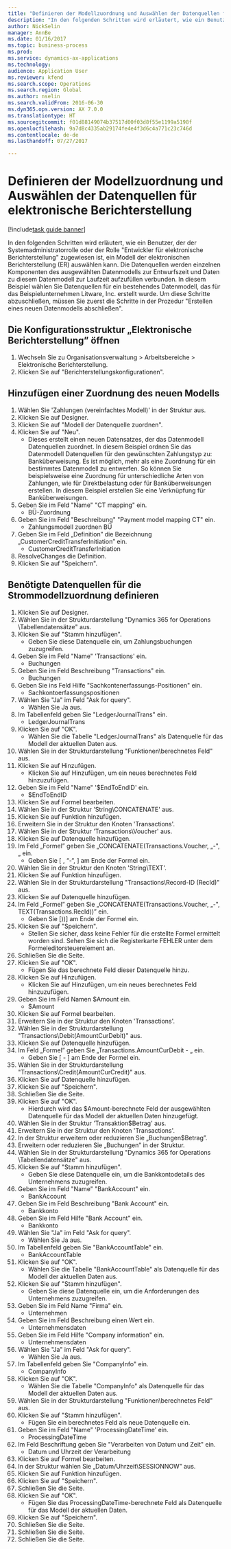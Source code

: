 ```yaml
--- 
title: "Definieren der Modellzuordnung und Auswählen der Datenquellen für elektronische Berichterstellung"
description: "In den folgenden Schritten wird erläutert, wie ein Benutzer, der der Systemadministratorrolle oder der Rolle \"Entwickler für elektronische Berichterstellung\" zugewiesen ist, ein Modell der elektronischen Berichterstellung (ER) auswählen kann."
author: NickSelin
manager: AnnBe
ms.date: 01/16/2017
ms.topic: business-process
ms.prod: 
ms.service: dynamics-ax-applications
ms.technology: 
audience: Application User
ms.reviewer: kfend
ms.search.scope: Operations
ms.search.region: Global
ms.author: nselin
ms.search.validFrom: 2016-06-30
ms.dyn365.ops.version: AX 7.0.0
ms.translationtype: HT
ms.sourcegitcommit: f01d88149074b37517d00f03d8f55e1199a5198f
ms.openlocfilehash: 9a7d8c4335ab29174fe4e4f3d6c4a771c23c746d
ms.contentlocale: de-de
ms.lasthandoff: 07/27/2017

---
```

# <a name="define-model-mapping-and-select-data-sources-for-electronic-reporting-er"></a>Definieren der Modellzuordnung und Auswählen der Datenquellen für elektronische Berichterstellung

[!include[task guide banner](../../includes/task-guide-banner.md)]

In den folgenden Schritten wird erläutert, wie ein Benutzer, der der Systemadministratorrolle oder der Rolle "Entwickler für elektronische Berichterstellung" zugewiesen ist, ein Modell der elektronischen Berichterstellung (ER) auswählen kann. Die Datenquellen werden einzelnen Komponenten des ausgewählten Datenmodells zur Entwurfszeit und Daten zu diesem Datenmodell zur Laufzeit aufzufüllen verbunden. In diesem Beispiel wählen Sie Datenquellen für ein bestehendes Datenmodell, das für das Beispielunternehmen Litware, Inc. erstellt wurde. Um diese Schritte abzuschließen, müssen Sie zuerst die Schritte in der Prozedur "Erstellen eines neuen Datenmodells abschließen".


## <a name="open-the-electronic-reporting-configurations-tree"></a>Die Konfigurationsstruktur „Elektronische Berichterstellung” öffnen
1. Wechseln Sie zu Organisationsverwaltung > Arbeitsbereiche > Elektronische Berichterstellung.
2. Klicken Sie auf "Berichterstellungskonfigurationen".

## <a name="insert-a-new-model-mapping"></a>Hinzufügen einer Zuordnung des neuen Modells
1. Wählen Sie 'Zahlungen (vereinfachtes Modell)' in der Struktur aus.
2. Klicken Sie auf Designer.
3. Klicken Sie auf "Modell der Datenquelle zuordnen".
4. Klicken Sie auf "Neu".
    * Dieses erstellt einen neuen Datensatzes, der das Datenmodell Datenquellen zuordnet. In diesem Beispiel ordnen Sie das Datenmodell Datenquellen für den gewünschten Zahlungstyp zu: Banküberweisung.     Es ist möglich, mehr als eine Zuordnung für ein bestimmtes Datenmodell zu entwerfen. So können Sie beispielsweise eine Zuordnung für unterschiedliche Arten von Zahlungen, wie für Direktbelastung oder für Banküberweisungen erstellen. In diesem Beispiel erstellen Sie eine Verknüpfung für Banküberweisungen.  
5. Geben Sie im Feld "Name" "CT mapping" ein.
    * BÜ-Zuordnung  
6. Geben Sie im Feld "Beschreibung" "Payment model mapping CT" ein.
    * Zahlungsmodell zuordnen BÜ  
7. Geben Sie im Feld „Definition” die Bezeichnung „CustomerCreditTransferInitiation” ein.
    * CustomerCreditTransferInitiation  
8. ResolveChanges die Definition.
9. Klicken Sie auf "Speichern".

## <a name="define-required-data-sources-for-the-current-model-mapping"></a>Benötigte Datenquellen für die Strommodellzuordnung definieren
1. Klicken Sie auf Designer.
2. Wählen Sie in der Strukturdarstellung "Dynamics 365 for Operations \Tabellendatensätze" aus.
3. Klicken Sie auf "Stamm hinzufügen".
    * Geben Sie diese Datenquelle ein, um Zahlungsbuchungen zuzugreifen.  
4. Geben Sie im Feld "Name" 'Transactions' ein.
    * Buchungen  
5. Geben Sie im Feld Beschreibung "Transactions" ein.
    * Buchungen  
6. Geben Sie ins Feld Hilfe "Sachkontenerfassungs-Positionen" ein.
    * Sachkontoerfassungspositionen  
7. Wählen Sie "Ja" im Feld "Ask for query".
    * Wählen Sie Ja aus.  
8. Im Tabellenfeld geben Sie "LedgerJournalTrans" ein.
    * LedgerJournalTrans  
9. Klicken Sie auf "OK".
    * Wählen Sie die Tabelle "LedgerJournalTrans" als Datenquelle für das Modell der aktuellen Daten aus.  
10. Wählen Sie in der Strukturdarstellung "Funktionen\berechnetes Feld" aus.
11. Klicken Sie auf Hinzufügen.
    * Klicken Sie auf Hinzufügen, um ein neues berechnetes Feld hinzuzufügen.  
12. Geben Sie im Feld "Name" '$EndToEndID' ein.
    * $EndToEndID  
13. Klicken Sie auf Formel bearbeiten.
14. Wählen Sie in der Struktur 'String\CONCATENATE' aus.
15. Klicken Sie auf Funktion hinzufügen.
16. Erweitern Sie in der Struktur den Knoten 'Transactions'.
17. Wählen Sie in der Struktur 'Transactions\Voucher' aus.
18. Klicken Sie auf Datenquelle hinzufügen.
19. Im Feld „Formel” geben Sie „CONCATENATE(Transactions.Voucher, „-", „ ein.
    * Geben Sie [ , “-“, ] am Ende der Formel ein.  
20. Wählen Sie in der Struktur den Knoten 'String\TEXT'.
21. Klicken Sie auf Funktion hinzufügen.
22. Wählen Sie in der Strukturdarstellung "Transactions\Record-ID (RecId)" aus.
23. Klicken Sie auf Datenquelle hinzufügen.
24. Im Feld „Formel” geben Sie „CONCATENATE(Transactions.Voucher, „-", TEXT(Transactions.RecId))” ein.
    * Geben Sie [))] am Ende der Formel ein.  
25. Klicken Sie auf "Speichern".
    * Stellen Sie sicher, dass keine Fehler für die erstellte Formel ermittelt worden sind. Sehen Sie sich die Registerkarte FEHLER unter dem Formeleditorsteuerelement an.  
26. Schließen Sie die Seite.
27. Klicken Sie auf "OK".
    * Fügen Sie das berechnete Feld dieser Datenquelle hinzu.  
28. Klicken Sie auf Hinzufügen.
    * Klicken Sie auf Hinzufügen, um ein neues berechnetes Feld hinzuzufügen.  
29. Geben Sie im Feld Namen $Amount ein.
    * $Amount  
30. Klicken Sie auf Formel bearbeiten.
31. Erweitern Sie in der Struktur den Knoten 'Transactions'.
32. Wählen Sie in der Strukturdarstellung "Transactions\Debit(AmountCurDebit)" aus.
33. Klicken Sie auf Datenquelle hinzufügen.
34. Im Feld „Formel” geben Sie „Transactions.AmountCurDebit - „ ein.
    * Geben Sie [ - ] am Ende der Formel ein.  
35. Wählen Sie in der Strukturdarstellung "Transactions\Credit(AmountCurCredit)" aus.
36. Klicken Sie auf Datenquelle hinzufügen.
37. Klicken Sie auf "Speichern".
38. Schließen Sie die Seite.
39. Klicken Sie auf "OK".
    * Hierdurch wird das $Amount-berechnete Feld der ausgewählten Datenquelle für das Modell der aktuellen Daten hinzugefügt.  
40. Wählen Sie in der Struktur 'Transaktion\$Betrag' aus.
41. Erweitern Sie in der Struktur den Knoten 'Transactions'.
42. In der Struktur erweitern oder reduzieren Sie „Buchungen\$Betrag”.
43. Erweitern oder reduzieren Sie „Buchungen” in der Struktur.
44. Wählen Sie in der Strukturdarstellung "Dynamics 365 for Operations \Tabellendatensätze" aus.
45. Klicken Sie auf "Stamm hinzufügen".
    * Geben Sie diese Datenquelle ein, um die Bankkontodetails des Unternehmens zuzugreifen.  
46. Geben Sie im Feld "Name" "BankAccount" ein.
    * BankAccount  
47. Geben Sie im Feld Beschreibung "Bank Account" ein.
    * Bankkonto  
48. Geben Sie im Feld Hilfe "Bank Account" ein.
    * Bankkonto  
49. Wählen Sie "Ja" im Feld "Ask for query".
    * Wählen Sie Ja aus.  
50. Im Tabellenfeld geben Sie "BankAccountTable" ein.
    * BankAccountTable  
51. Klicken Sie auf "OK".
    * Wählen Sie die Tabelle "BankAccountTable" als Datenquelle für das Modell der aktuellen Daten aus.  
52. Klicken Sie auf "Stamm hinzufügen".
    * Geben Sie diese Datenquelle ein, um die Anforderungen des Unternehmens zuzugreifen.  
53. Geben Sie im Feld Name "Firma" ein.
    * Unternehmen  
54. Geben Sie im Feld Beschreibung einen Wert ein.
    * Unternehmensdaten  
55. Geben Sie im Feld Hilfe "Company information" ein.
    * Unternehmensdaten  
56. Wählen Sie "Ja" im Feld "Ask for query".
    * Wählen Sie Ja aus.  
57. Im Tabellenfeld geben Sie "CompanyInfo" ein.
    * CompanyInfo  
58. Klicken Sie auf "OK".
    * Wählen Sie die Tabelle "CompanyInfo" als Datenquelle für das Modell der aktuellen Daten aus.  
59. Wählen Sie in der Strukturdarstellung "Funktionen\berechnetes Feld" aus.
60. Klicken Sie auf "Stamm hinzufügen".
    * Fügen Sie ein berechnetes Feld als neue Datenquelle ein.  
61. Geben Sie im Feld "Name" 'ProcessingDateTime' ein.
    * ProcessingDateTime  
62. Im Feld Beschriftung geben Sie "Verarbeiten von Datum und Zeit" ein.
    * Datum und Uhrzeit der Verarbeitung  
63. Klicken Sie auf Formel bearbeiten.
64. In der Struktur wählen Sie „Datum/Uhrzeit\SESSIONNOW” aus.
65. Klicken Sie auf Funktion hinzufügen.
66. Klicken Sie auf "Speichern".
67. Schließen Sie die Seite.
68. Klicken Sie auf "OK".
    * Fügen Sie das ProcessingDateTime-berechnete Feld als Datenquelle für das Modell der aktuellen Daten.  
69. Klicken Sie auf "Speichern".
70. Schließen Sie die Seite.
71. Schließen Sie die Seite.
72. Schließen Sie die Seite.


